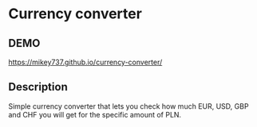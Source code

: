 # Currency converter
## DEMO
https://mikey737.github.io/currency-converter/
## Description
Simple currency converter that lets you check how much EUR, USD, GBP and CHF you will get for the specific amount of PLN.
